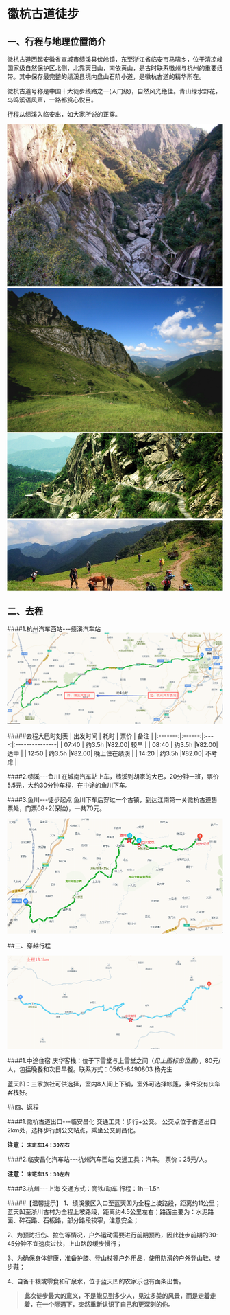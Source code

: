 # 徽杭古道徒步

## 一、行程与地理位置简介
 徽杭古道西起安徽省宣城市绩溪县伏岭镇，东至浙江省临安市马啸乡，位于清凉峰国家级自然保护区北侧，北靠天目山，南依黄山，是古时联系徽州与杭州的重要纽带。其中保存最完整的绩溪县境内盘山石阶小道，是徽杭古道的精华所在。

徽杭古道号称是中国十大徒步线路之一(入门级)，自然风光绝佳。青山绿水野花，鸟鸣溪语风声，一路都赏心悦目。
 
 行程从绩溪入临安出，如大家所说的正穿。

![](pic/3.jpg)
![](pic/4.jpg)
![](pic/5.jpg)
![](pic/6.jpg)

## 二、去程

####1.杭州汽车西站---绩溪汽车站
![@去程路线](pic/1488642433980.png)

#####去程大巴时刻表
| 出发时间 |   耗时  |  票价 |      备注      |
|:-------:|:------:|:----:|:---------------|
|  07:40  | 约3.5h |¥82.00|        较早      |
|  08:40  | 约3.5h |¥82.00|        适中      |
|  12:50  | 约3.5h |¥82.00|    晚上住在绩溪   |
|  14:20  | 约3.5h |¥82.00|       不考虑     |

####2.绩溪---鱼川
在城南汽车站上车，绩溪到胡家的大巴，20分钟一班，票价5.5元，大约30分钟车程，在中途的鱼川下车。

####3.鱼川---徒步起点
 鱼川下车后穿过一个古镇，到达江南第一关徽杭古道售票处，门票68+2(保险)，一共70元。
 
![@绩溪-->鱼川-->徒步起点](pic/2.png)


##三、穿越行程

![@穿越路线](pic/1.png)

####1.中途住宿
 庆华客栈：位于下雪堂与上雪堂之间（*见上图标出位置*），80元/人，包括晚餐和次日早餐。联系方式：0563-8490803 杨先生 
 
 蓝天凹：三家旅社可供选择，室内8人间上下铺，室外可选择帐篷，条件没有庆华客栈好。
 


##四、返程

####1.徽杭古道出口---临安昌化
  交通工具：步行+公交。
  公交点位于古道出口2km处，选择步行到公交站点，乘坐公交到昌化。
  
  **注意：** **`末班车14：30左右`**
 
####2.临安昌化汽车站---杭州汽车西站
  交通工具：汽车。
  票价：25元/人。
  
  **注意：** **`末班车15：30左右`**
 
####3.杭州---上海
 交通方式：高铁/动车
 行程：1h--1.5h
 
  
  
#####【温馨提示】
 1、绩溪景区入口至蓝天凹为全程上坡路段，距离约11公里；蓝天凹至浙川古村为全程上坡路段，距离约4.5公里左右；路面主要为：水泥路面、碎石路、石板路，部分路段较窄，注意安全；
 
 2、为预防扭伤、拉伤等情况，户外运动需要进行前期预热，因此徒步前期的30-45分钟不宜速度过快，上山路段缓步慢行；
 
 3、为确保身体健康，准备护膝、登山杖等户外用品，使用防滑的户外登山鞋、徒步鞋；
 
 4、自备干粮或零食和矿泉水，位于蓝天凹的农家乐也有面条出售。
 
 > **此次徒步最大的意义，不是能见到多少人，见过多美的风景，而是走着走着，在一个际遇下，突然重新认识了自己和更深刻的你。**
 
 
 
